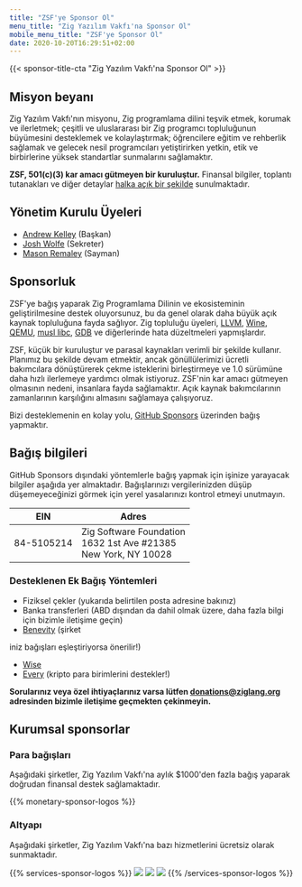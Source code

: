 ```yaml
---
title: "ZSF'ye Sponsor Ol"
menu_title: "Zig Yazılım Vakfı'na Sponsor Ol"
mobile_menu_title: "ZSF'ye Sponsor Ol"
date: 2020-10-20T16:29:51+02:00
---
```


{{< sponsor-title-cta "Zig Yazılım Vakfı'na Sponsor Ol" >}}

## Misyon beyanı

Zig Yazılım Vakfı'nın misyonu, Zig programlama dilini teşvik etmek, korumak ve ilerletmek; çeşitli ve uluslararası bir Zig programcı topluluğunun büyümesini desteklemek ve kolaylaştırmak; öğrencilere eğitim ve rehberlik sağlamak ve gelecek nesil programcıları yetiştirirken yetkin, etik ve birbirlerine yüksek standartlar sunmalarını sağlamaktır.

**ZSF, 501(c)(3) kar amacı gütmeyen bir kuruluştur.** Finansal bilgiler, toplantı tutanakları ve diğer detaylar [halka açık bir şekilde](https://drive.google.com/drive/folders/1ucHARxVbhrBbuZDbhrGHYDTsYAs8_bMH?usp=sharing) sunulmaktadır.

## Yönetim Kurulu Üyeleri

- [Andrew Kelley](https://andrewkelley.me/) (Başkan)
- [Josh Wolfe](https://github.com/thejoshwolfe/) (Sekreter)
- [Mason Remaley](https://twitter.com/masonremaley/) (Sayman)

## Sponsorluk

ZSF'ye bağış yaparak Zig Programlama Dilinin ve ekosisteminin geliştirilmesine destek oluyorsunuz, bu da genel olarak daha büyük açık kaynak topluluğuna fayda sağlıyor. Zig topluluğu üyeleri, [LLVM](https://llvm.org/), [Wine](https://winehq.org/), [QEMU](https://qemu.org/), [musl libc](https://musl.libc.org/), [GDB](https://www.gnu.org/software/gdb/) ve diğerlerinde hata düzeltmeleri yapmışlardır.

ZSF, küçük bir kuruluştur ve parasal kaynakları verimli bir şekilde kullanır. Planımız bu şekilde devam etmektir, ancak gönüllülerimizi ücretli bakımcılara dönüştürerek çekme isteklerini birleştirmeye ve 1.0 sürümüne daha hızlı ilerlemeye yardımcı olmak istiyoruz. ZSF'nin kar amacı gütmeyen olmasının nedeni, insanlara fayda sağlamaktır. Açık kaynak bakımcılarının zamanlarının karşılığını almasını sağlamaya çalışıyoruz.

Bizi desteklemenin en kolay yolu, [GitHub Sponsors](https://github.com/sponsors/ziglang) üzerinden bağış yapmaktır.

## Bağış bilgileri

GitHub Sponsors dışındaki yöntemlerle bağış yapmak için işinize yarayacak bilgiler aşağıda yer almaktadır.
Bağışlarınızı vergilerinizden düşüp düşemeyeceğinizi görmek için yerel yasalarınızı kontrol etmeyi unutmayın.

| **EIN**    | **Adres**                                                                |
| ---------- | ------------------------------------------------------------------------ |
| 84-5105214 | Zig Software Foundation  <br> 1632 1st Ave #21385  <br> New York, NY 10028|

### Desteklenen Ek Bağış Yöntemleri

- Fiziksel çekler (yukarıda belirtilen posta adresine bakınız)
- Banka transferleri (ABD dışından da dahil olmak üzere, daha fazla bilgi için bizimle iletişime geçin)
- [Benevity](https://benevity.com) (şirket

iniz bağışları eşleştiriyorsa önerilir!)

- [Wise](https://wise.com)
- [Every](https://www.every.org/zig-software-foundation-inc/) (kripto para birimlerini destekler!)

**Sorularınız veya özel ihtiyaçlarınız varsa lütfen donations@ziglang.org adresinden bizimle iletişime geçmekten çekinmeyin.**

## Kurumsal sponsorlar

### Para bağışları

Aşağıdaki şirketler, Zig Yazılım Vakfı'na aylık $1000'den fazla bağış yaparak doğrudan finansal destek sağlamaktadır.

{{% monetary-sponsor-logos %}}

### Altyapı

Aşağıdaki şirketler, Zig Yazılım Vakfı'na bazı hizmetlerini ücretsiz olarak sunmaktadır.

{{% services-sponsor-logos %}}
![](/lavatech.png)
![](/dropbox.png)
![](/scaleway.png)
{{% /services-sponsor-logos %}}
